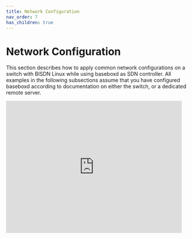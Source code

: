 ```yaml
---
title: Network Configuration
nav_order: 7
has_children: true
---
```


# Network Configuration

This section describes how to apply common network configurations on a switch with BISDN Linux while using baseboxd as SDN controller. All examples in the following subsections assume that you have configured baseboxd according to documentation on either the switch, or a dedicated remote server.

<iframe width="480" height="360" src="https://www.youtube.com/embed/x5eaog0Gvmk" frameborder="0"> </iframe>
